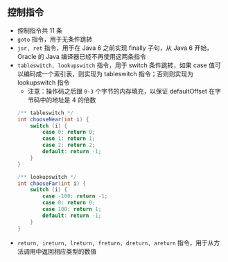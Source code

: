 ## 控制指令
- 控制指令共 11 条
- `goto` 指令，用于无条件跳转
- `jsr, ret` 指令，用于在 Java 6 之前实现 finally 子句，从 Java 6 开始，Oracle 的 Java 编译器已经不再使用这两条指令
- `tableswitch, lookupswitch` 指令，用于 switch 条件跳转，如果 case 值可以编码成一个索引表，则实现为 tableswitch 指令；否则则实现为 lookupswitch 指令
    - 注意：操作码之后跟 `0-3` 个字节的内存填充，以保证 defaultOffset 在字节码中的地址是 4 的倍数
    ``` java
    /** tableswitch */
    int chooseNear(int i) {
        switch (i) {
            case 0: return 0;
            case 1: return 1;
            case 2: return 2;
            default: return -1;
        }
    }
  
    /** lookupswitch */
    int chooseFar(int i) {
        switch (i) {
            case -100: return -1;
            case 0: return 0;
            case 100: return 1;
            default: return -1;
        }
    }
    ``` 
- `return, ireturn, lreturn, freturn, dreturn, areturn` 指令，用于从方法调用中返回相应类型的数值